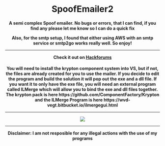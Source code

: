 <h1 align="center">SpoofEmailer2</h1>

<h4 align="center"> A semi complex Spoof emailer. No bugs or errors, that I can find, if you find any please let me know so I can do a quick fix

Also, for the smtp setup, I found that either using AWS with an smtp service or smtp2go works really well. So enjoy!
<hr>
Check it out on <a href="https://hackforums.net/member.php?action=register&referrer=4952323">Hackforums</a> </h4>
<h4 align="center">
You will need to install the krypton component system into VS, but if not, the files are already created for you to use the mailer. If you decide to edit the program and build the solution it will pop out the exe and a dll file. If you want it to only have the exe file, you will need an external program called ILMerge which will allow you to bind the exe and dll files together. The krypton pack is here https://github.com/ComponentFactory/Krypton and the ILMerge Program is here https://wvd-vegt.bitbucket.io/ilmergegui.html
  <hr>
<img src="https://raw.githubusercontent.com/roast247/SpoofMailer2/main/Mailer%202.0.png">
<hr>
Disclaimer: I am not resposible for any illegal actions with the use of my programs
</h4>
